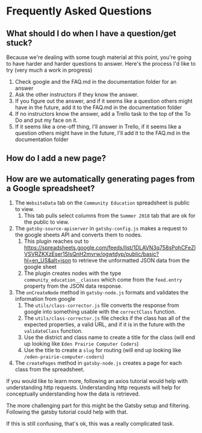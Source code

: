# Frequently Asked Questions

## What should I do when I have a question/get stuck?

Because we're dealing with some tough material at this point, you're going to have harder and harder questions to answer. Here's the process I'd like to try (very much a work in progress)

1. Check google and the FAQ.md in the documentation folder for an answer
1. Ask the other instructors if they know the answer.
1. If you figure out the answer, and if it seems like a question others might have in the future, add it to the FAQ.md in the documentation folder
1. If no instructors know the answer, add a Trello task to the top of the To Do and put my face on it.
1. If it seems like a one-off thing, I'll answer in Trello, if it seems like a question others might have in the future, I'll add it to the FAQ.md in the documentation folder

## How do I add a new page?

## How are we automatically generating pages from a Google spreadsheet?

1. The `WebsiteData` tab on the `Community Education` spreadsheet is public to view.
    1. This tab pulls select columns from the `Summer 2018` tab that are ok for the public to view.
1. The `gatsby-source-apiserver` in `gatsby-config.js` makes a request to the google sheets API and converts them to nodes.
    1. This plugin reaches out to https://spreadsheets.google.com/feeds/list/1DLAVN3q758sPohCFeZlVSVRZKXzEser1SIsQnH2mvrw/ogwtdyp/public/basic?hl=en_US&alt=json to retrieve the unformatted JSON data from the google sheet
    1. The plugin creates nodes with the type `community_education__classes` which come from the `feed.entry` property from the JSON data response.
1. The `onCreateNode` method in `gatsby-node.js` formats and validates the information from google
    1. The `utils/class-corrector.js` file converts the response from google into something usable with the `correctClass` function.
    1. The `utils/class-corrector.js` file checks if the class has all of the expected properties, a valid URL, and if it is in the future with the `validateClass` function.
     1. Use the district and class name to create a title for the class (will end up looking like `Eden Prairie Computer Coders`)
    1. Use the title to create a `slug` for routing (will end up looking like `/eden-prairie-computer-coders`)
1. The `createPages` method in `gatsby-node.js` creates a page for each class from the spreadsheet.

If you would like to learn more, following an axios tutorial would help with understanding http requests. Understanding http requests will help for conceptually understanding how the data is retrieved.

The more challenging part for this might be the Gatsby setup and filtering. Following the gatsby tutorial could help with that.

If this is still confusing, that's ok, this was a really complicated task.
